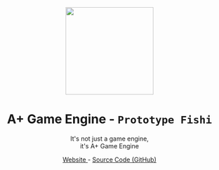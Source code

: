 <br>
<br>
<p align="center"><a href="https://aplus.ehan.dev/"><img width="200" height="200" src="https://github.com/aPlus-Game-Engine/aPlus/raw/main/assets/branding/icon.png"></a></p>
<h1 align="center"> A+ Game Engine - <code>Prototype Fishi</code> </h1>
<p align="center"> It's not just a game engine, <br> it's A+ Game Engine </p> 
<p align="center"> <a href="https://aplus.ehan.dev/"> Website </a> - <a href="https://github.com/aPlus-Game-Engine"> Source Code (GitHub) </a>
